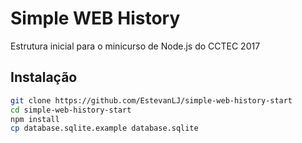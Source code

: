 # Simple WEB History

Estrutura inicial para o minicurso de Node.js do CCTEC 2017

## Instalação

```sh
git clone https://github.com/EstevanLJ/simple-web-history-start
cd simple-web-history-start
npm install
cp database.sqlite.example database.sqlite
```